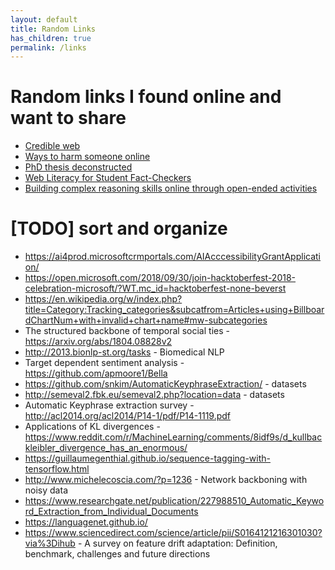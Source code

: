 ```yaml
---
layout: default
title: Random Links
has_children: true
permalink: /links
---
```



# Random links I found online and want to share

* [Credible web](https://credweb.org/signals-20181021/#h.94xsck7qz3ho)
* [Ways to harm someone online](https://docs.google.com/document/d/1ZQDWwh3J6c_RAVlIAPAKI6eRB4HI7HlrBwAJrP8btkQ/edit)
* [PhD thesis deconstructed](http://hci.stanford.edu/~cagatay/StuCard-WinPrizesGloryPhD.pdf)
* [Web Literacy for Student Fact-Checkers](https://webliteracy.pressbooks.com/)
* [Building complex reasoning skills online through open-ended activities](https://early.khanacademy.org/open-ended/)


# [TODO] sort and organize
* https://ai4prod.microsoftcrmportals.com/AIAcccessibilityGrantApplication/
* https://open.microsoft.com/2018/09/30/join-hacktoberfest-2018-celebration-microsoft/?WT.mc_id=hacktoberfest-none-beverst
* https://en.wikipedia.org/w/index.php?title=Category:Tracking_categories&subcatfrom=Articles+using+BillboardChartNum+with+invalid+chart+name#mw-subcategories
* The structured backbone of temporal social ties - https://arxiv.org/abs/1804.08828v2
* http://2013.bionlp-st.org/tasks - Biomedical NLP
* Target dependent sentiment analysis - https://github.com/apmoore1/Bella
* https://github.com/snkim/AutomaticKeyphraseExtraction/ - datasets
* http://semeval2.fbk.eu/semeval2.php?location=data - datasets
* Automatic Keyphrase extraction survey - http://acl2014.org/acl2014/P14-1/pdf/P14-1119.pdf
* Applications of KL divergences - https://www.reddit.com/r/MachineLearning/comments/8idf9s/d_kullbackleibler_divergence_has_an_enormous/
* https://guillaumegenthial.github.io/sequence-tagging-with-tensorflow.html
* http://www.michelecoscia.com/?p=1236 - Network backboning with noisy data
* https://www.researchgate.net/publication/227988510_Automatic_Keyword_Extraction_from_Individual_Documents
* https://languagenet.github.io/ 
* https://www.sciencedirect.com/science/article/pii/S0164121216301030?via%3Dihub - A survey on feature drift adaptation: Definition, benchmark, challenges and future directions
